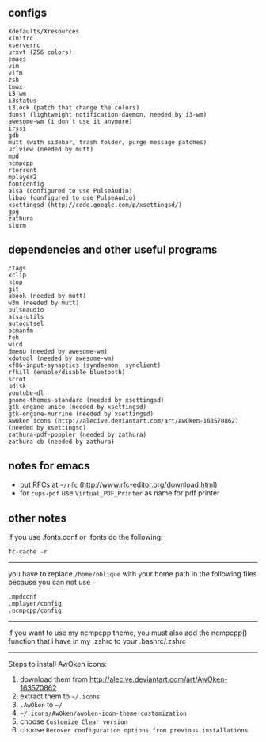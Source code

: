 ## configs
    Xdefaults/Xresources
    xinitrc
    xserverrc
    urxvt (256 colors)
    emacs
    vim
    vifm
    zsh
    tmux
    i3-wm
    i3status
    i3lock (patch that change the colors)
    dunst (lightweight notification-daemon, needed by i3-wm)
    awesome-wm (i don't use it anymore)
    irssi
    gdb
    mutt (with sidebar, trash folder, purge message patches)
    urlview (needed by mutt)
    mpd
    ncmpcpp
    rtorrent
    mplayer2
    fontconfig
    alsa (configured to use PulseAudio)
    libao (configured to use PulseAudio)
    xsettingsd (http://code.google.com/p/xsettingsd/)
    gpg
    zathura
    slurm


## dependencies and other useful programs
    ctags
    xclip
    htop
    git
    abook (needed by mutt)
    w3m (needed by mutt)
    pulseaudio
    alsa-utils
    autocutsel
    pcmanfm
    feh
    wicd
    dmenu (needed by awesome-wm)
    xdotool (needed by awesome-wm)
    xf86-input-synaptics (syndaemon, synclient)
    rfkill (enable/disable bluetooth)
    scrot
    udisk
    youtube-dl
    gnome-themes-standard (needed by xsettingsd)
    gtk-engine-unico (needed by xsettingsd)
    gtk-engine-murrine (needed by xsettingsd)
    AwOken icons (http://alecive.deviantart.com/art/AwOken-163570862) (needed by xsettingsd)
    zathura-pdf-poppler (needed by zathura)
    zathura-cb (needed by zathura)


## notes for emacs
* put RFCs at `~/rfc` (http://www.rfc-editor.org/download.html)
* for `cups-pdf` use `Virtual_PDF_Printer` as name for pdf printer


## other notes
if you use .fonts.conf or .fonts do the following:

    fc-cache -r

----------------------------------------------------------------

you have to replace `/home/oblique` with your home path in the
following files because you can not use `~`

    .mpdconf
    .mplayer/config
    .ncmpcpp/config

----------------------------------------------------------------

if you want to use my ncmpcpp theme, you must also add the ncmpcpp()
function that i have in my .zshrc to your .bashrc/.zshrc

----------------------------------------------------------------

Steps to install AwOken icons:
1) download them from http://alecive.deviantart.com/art/AwOken-163570862
2) extract them to `~/.icons`
3) `.AwOken` to `~/`
4) `~/.icons/AwOken/awoken-icon-theme-customization`
5) choose `Customize Clear version` 
6) choose `Recover configuration options from previous installations`
